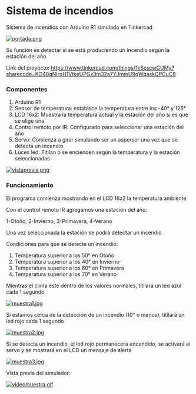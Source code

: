 # Sistema de incendios
Sistema de incendios con Arduino R1 simulado en Tinkercad

[![portada.png](https://i.postimg.cc/76GRHMmk/portada.png)](https://postimg.cc/njx2TmyR)

Su función es detectar si se está produciendo un incendio según la estación del año

Link del proyecto: https://www.tinkercad.com/things/1kScscwGUMy?sharecode=KO48qNIrqH1VtkeUPGx3m32a7YJmmU9qWqaskQPCuC8

### Componentes
1. Arduino R1
2. Sensor de temperatura: establece la temperatura entre los -40° y 125°
3. LCD 16x2: Muestra la temperatura actual y la estación del año si es que se elige una
4. Control remoto por IR: Configurado para seleccionar una estación del año
5. Servo: Comienza a girar simulando ser un aspersor una vez que se detecta un incendio
6. Luces led: Titilan o se encienden según la temperatura y la estación seleccionadas

[![vistaprevia.png](https://i.postimg.cc/SsCG1ZgJ/vistaprevia.png)](https://postimg.cc/ZBY3CLtS)

### Funcionamiento
El programa comienza mostrando en el LCD 16x2 la temperatura ambiente

Con el control remoto IR agregamos una estación del año:

1-Otoño, 2-Invierno, 3-Primavera, 4-Verano

Una vez seleccionada la estación se podrá detectar un incendio

Condiciones para que se detecte un incendio:
1. Temperatura superior a los 50° en Otoño
2. Temperatura superior a los 40° en Invierno
3. Temperatura superior a los 60° en Primavera
4. Temperatura superior a los 70° en Verano

Mientras el clima esté dentro de los valores normales, titilará un led azul cada 1 segundo

[![muestra1.jpg](https://i.postimg.cc/6q0tx5FM/muestra1.jpg)](https://postimg.cc/5Q6Zw14z)

Si estamos cerca de la detección de un incendio (10° o menos), titilará un led rojo cada 1 segundo

[![muestra2.jpg](https://i.postimg.cc/K83wn8QC/muestra2.jpg)](https://postimg.cc/pmxsvxwB)

Si se detecta un incendio, el led rojo permanecerá encendido, se activará el servo y se mostrará en el LCD un mensaje de alerta

[![muestra3.jpg](https://i.postimg.cc/65M4d9TV/muestra3.jpg)](https://postimg.cc/4mh3GR6n)

Vista previa del simulador:

[![videomuestra.gif](https://i.postimg.cc/3NtNw5Ky/videomuestra.gif)](https://postimg.cc/WqJT9yqj)

